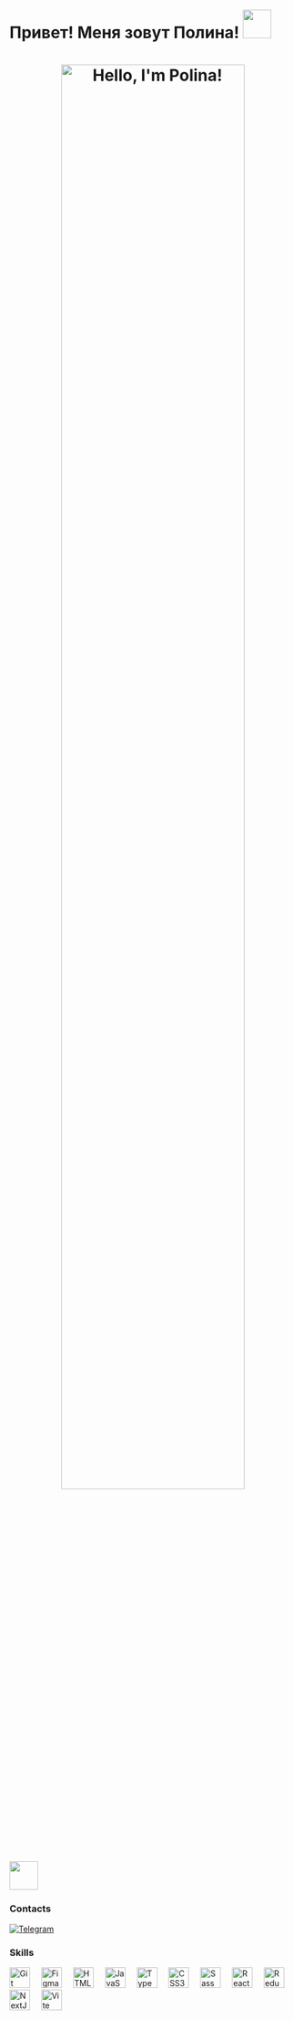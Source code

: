 
# Привет! Меня зовут Полина! <img src="https://media.giphy.com/media/mGcNjsfWAjY5AEZNw6/giphy.gif" width="50">

# <p align="center"><img width="80%" alt="Hello, I'm Polina!" src="./assets/gh-readme-header.png" /></p> <img src="https://media.giphy.com/media/mGcNjsfWAjY5AEZNw6/giphy.gif" width="50">


### Contacts
<p dir="auto"><a href="https://t.me/polinysh_ka" rel="nofollow"><img src="https://camo.githubusercontent.com/afaa74bcd8ebafeffb8c818bfa55e4b4923498b32ccbb1189fcc170fd43b490c/68747470733a2f2f696d672e736869656c64732e696f2f62616467652f54656c656772616d2d3243413545303f7374796c653d666f722d7468652d6261646765266c6f676f3d74656c656772616d266c6f676f436f6c6f723d7768697465" alt="Telegram" data-canonical-src="https://img.shields.io/badge/Telegram-2CA5E0?style=for-the-badge&amp;logo=telegram&amp;logoColor=white" style="max-width: 100%;"></a>

  <!--
  <a href="mailto:mihalevapr@gmail.com"><img src="https://camo.githubusercontent.com/81e9bd7225cfe2313101e2df8cc8d55eaf603816249f8bb8af2f953af6dc07f7/68747470733a2f2f696d672e736869656c64732e696f2f62616467652f656d61696c2d4431343833363f7374796c653d666f722d7468652d6261646765266c6f676f3d676d61696c266c6f676f436f6c6f723d7768697465" alt="Gmail" data-canonical-src="https://img.shields.io/badge/email-D14836?style=for-the-badge&amp;logo=gmail&amp;logoColor=white" style="max-width: 100%;"></a>

  -->
  




<!--

### 👩‍💻  Обо мне

Я начинающий Frontend разработчик. С мая 2023 года по апрель 2024 я изучал Frontend разработку на курсах Хекслет. <br><br>- 🔭 в 2023 поступил в магистратуру МИСиС на информационные технологии<br>- 📚 Являюсь студентом на курсе Веб-разработки Яндекс Практикум.



###

### 🛠 Технологии:

###
-->


### Skills 

<div align="left">
    <a href="https://git-scm.com/" target="_blank" rel="noreferrer"><img src="https://raw.githubusercontent.com/danielcranney/readme-generator/main/public/icons/skills/git-colored.svg" width="36" height="36" alt="Git" /></a>
    <img width="12" />
     <a href="https://www.figma.com/" target="_blank" rel="noreferrer"><img src="https://raw.githubusercontent.com/danielcranney/readme-generator/main/public/icons/skills/figma-colored.svg" width="36" height="36" alt="Figma" /></a>
   <img width="12" />   
  <a href="https://developer.mozilla.org/en-US/docs/Glossary/HTML5" target="_blank" rel="noreferrer"><img src="https://raw.githubusercontent.com/danielcranney/readme-generator/main/public/icons/skills/html5-colored.svg" width="36" height="36" alt="HTML5" /></a>
    <img width="12" />
    <a href="https://developer.mozilla.org/en-US/docs/Web/JavaScript" target="_blank" rel="noreferrer"><img src="https://raw.githubusercontent.com/danielcranney/readme-generator/main/public/icons/skills/javascript-colored.svg" width="36" height="36" alt="JavaScript" /></a>
  <img width="12" />
    <a href="https://www.typescriptlang.org/" target="_blank" rel="noreferrer"><img src="https://raw.githubusercontent.com/danielcranney/readme-generator/main/public/icons/skills/typescript-colored.svg" width="36" height="36" alt="TypeScript" /></a>
  <img width="12" />
    <a href="https://www.w3.org/TR/CSS/#css" target="_blank" rel="noreferrer"><img src="https://raw.githubusercontent.com/danielcranney/readme-generator/main/public/icons/skills/css3-colored.svg" width="36" height="36" alt="CSS3" /></a>
  <img width="12" />
    <a href="https://sass-lang.com/" target="_blank" rel="noreferrer"><img src="https://raw.githubusercontent.com/danielcranney/readme-generator/main/public/icons/skills/sass-colored.svg" width="36" height="36" alt="Sass" /></a>
   <img width="12" /> 
  <a href="https://reactjs.org/" target="_blank" rel="noreferrer"><img src="https://raw.githubusercontent.com/danielcranney/readme-generator/main/public/icons/skills/react-colored.svg" width="36" height="36" alt="React" /></a>
    <img width="12" />
    <a href="https://redux.js.org/" target="_blank" rel="noreferrer"><img src="https://raw.githubusercontent.com/danielcranney/readme-generator/main/public/icons/skills/redux-colored.svg" width="36" height="36" alt="Redux" /></a>
  <img width="12" />
    <a href="https://nextjs.org/docs" target="_blank" rel="noreferrer"><img src="https://raw.githubusercontent.com/danielcranney/readme-generator/main/public/icons/skills/nextjs-colored.svg" width="36" height="36" alt="NextJs" /></a>
  <img width="12" />
    <a href="https://vitejs.dev/" target="_blank" rel="noreferrer"><img src="https://raw.githubusercontent.com/danielcranney/readme-generator/main/public/icons/skills/vite-colored.svg" width="36" height="36" alt="Vite" /></a>
   <img width="12" />  
  </div>
